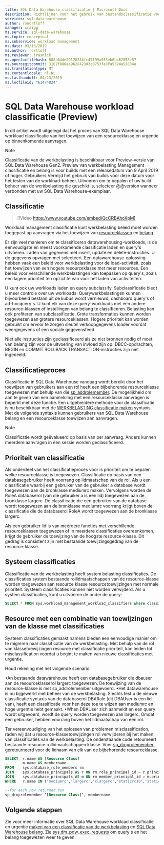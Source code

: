 ```yaml
---
title: SQL Data Warehouse classificatie | Microsoft Docs
description: Richtlijnen voor het gebruik van bestandsclassificatie voor het beheren van de urgentie van een gelijktijdigheid van taken en rekenresources voor query's in Azure SQL Data Warehouse.
services: sql-data-warehouse
author: ronortloff
manager: craigg
ms.service: sql-data-warehouse
ms.topic: conceptual
ms.subservice: workload management
ms.date: 03/13/2019
ms.author: rortloff
ms.reviewer: jrasnick
ms.openlocfilehash: 888a64de29178834fc47199a033eb6bc62858e57
ms.sourcegitcommit: 3102f886aa962842303c8753fe8fa5324a52834a
ms.translationtype: MT
ms.contentlocale: nl-NL
ms.lasthandoff: 04/23/2019
ms.locfileid: "61474824"
---
```

# <a name="sql-data-warehouse-workload-classification-preview"></a>SQL Data Warehouse workload classificatie (Preview)

In dit artikel wordt uitgelegd dat het proces van SQL Data Warehouse workload classificatie van het toewijzen van een resourceklasse en urgentie op binnenkomende aanvragen.

> [!Note]
> Classificatie van de werkbelasting is beschikbaar voor Preview-versie van SQL Data Warehouse Gen2. Preview van werkbelasting Management classificatie en belang is voor builds met een releasedatum van 9 April 2019 of hoger.  Gebruikers Vermijd het gebruik van builds vóór deze datum voor het testen van de workload-beheer.  Uitvoeren om te bepalen of uw build beheer van de werkbelasting die geschikt is, selecteer @@version wanneer verbonden met uw SQL Data Warehouse-exemplaar.

## <a name="classification"></a>Classificatie

> [!Video https://www.youtube.com/embed/QcCRBAhoXpM]

Workload management classificatie kunt werkbelasting beleid moet worden toegepast op aanvragen via het toewijzen van [resourceklassen](resource-classes-for-workload-management.md#what-are-resource-classes) en [belang](sql-data-warehouse-workload-importance.md).

Er zijn veel manieren om te classificeren datawarehousing-workloads, is de eenvoudigste en meest voorkomende classificatie laden en query's uitvoeren. Laden van gegevens met insert, update en delete-instructies.  U de gegevens opvragen met selecteert. Een datawarehouse-oplossing hebben vaak een beleid voor werkbelasting voor de load-activiteit, zoals het toewijzen van een hogere resourceklasse met meer resources. Een beleid voor verschillende werkbelastingen kan toepassen op query's, zoals een lagere prioriteit ten opzichte van voor het laden van activiteiten.

U kunt ook uw workloads laden en query subclassify. Subclassificatie biedt u meer controle over uw workloads. Querywerkbelastingen kunnen bijvoorbeeld bestaan uit de kubus wordt vernieuwd, dashboard query's of ad-hocquery's. U kunt elk van deze query-workloads met een andere resource-klassen of instellingen van belang te classificeren. Belasting kan ook profiteren van subclassificatie. Grote transformaties kunnen worden toegewezen aan grotere resourceklassen. Hogere prioriteit kan worden gebruikt om ervoor te zorgen sleutel verkoopgegevens loader voordat weergegevens of een sociale gegevensfeed.

Niet alle instructies zijn geclassificeerd als ze niet bronnen nodig of moet van belang zijn voor de uitvoering van invloed zijn op.  DBCC-opdrachten, BEGIN en COMMIT ROLLBACK TRANSACTION-instructies zijn niet ingedeeld.

## <a name="classification-process"></a>Classificatieproces

Classificatie in SQL Data Warehouse vandaag wordt bereikt door het toewijzen van gebruikers aan een rol heeft een bijbehorende resourceklasse toegewezen met behulp van die [sp_addrolemember](/sql/relational-databases/system-stored-procedures/sp-addrolemember-transact-sql). De mogelijkheid om aan te geven van een aanmelding met een resourceklasse aanvragen is beperkt met deze functie. Een uitgebreidere methode voor de classificatie is nu beschikbaar met de [WERKBELASTING classificatie maken](/sql/t-sql/statements/create-workload-classifier-transact-sql) syntaxis.  Met de volgende syntaxis kunnen gebruikers van SQL Data Warehouse belang en een resourceklasse toewijzen aan aanvragen.  

> [!NOTE]
> Classificatie wordt geëvalueerd op basis van per aanvraag. Anders kunnen meerdere aanvragen in één sessie worden geclassificeerd.

## <a name="classification-precedence"></a>Prioriteit van classificatie

Als onderdeel van het classificatieproces voor is prioriteit om te bepalen welke resourceklasse is toegewezen. Classificatie op basis van een databasegebruiker heeft voorrang op lidmaatschap van de rol. Als u een classificatie waarbij een gebruiker van de gebruiker a database wordt toegewezen aan de bronklasse mediumrc maken. Vervolgens worden de RoleA databaserol (van die gebruiker a is een lid) toegewezen aan de bronklasse largerc. De classificatie die een gebruiker van de database wordt toegewezen aan de bronklasse mediumrc voorrang krijgt boven de classificatie die de databaserol RoleA wordt toegewezen aan de bronklasse largerc.

Als een gebruiker lid is van meerdere functies met verschillende resourceklassen toegewezen of in meerdere classificaties overeenkomen, krijgt de gebruiker de toewijzing van de hoogste resource-klasse.  Dit gedrag is consistent zijn met bestaande toewijzingsgedrag van de resource-klasse.

## <a name="system-classifiers"></a>Systeem classificaties

Classificatie van de werkbelasting heeft system belasting classificaties. De classificaties system bestaande rollidmaatschappen van de resource-klasse worden toegewezen aan resource klasse resourcetoewijzingen met normale prioriteit. Systeem classificaties kunnen niet worden verwijderd. Als u system classificaties, kunt u uitvoeren de onder de query:

```sql
SELECT * FROM sys.workload_management_workload_classifiers where classifier_id <= 12
```

## <a name="mixing-resource-class-assignments-with-classifiers"></a>Resource met een combinatie van toewijzingen van de klasse met classificaties

Systeem classificaties gemaakt namens bieden een eenvoudige manier om te migreren naar classificatie van de werkbelasting. Met behulp van de rol van klassetoewijzingen resource met classificatie prioriteit, kan leiden tot misclassification voordat u begint te maken van nieuwe classificaties met urgentie.

Houd rekening met het volgende scenario:

•An bestaande datawarehouse heeft een databasegebruiker die dbauser aan de resourceklasserol largerc toegewezen. De toewijzing van de resource-klasse is met sp_addrolemember uitgevoerd.
•Het datawarehouse is nu bijgewerkt met beheer van de werkbelasting.
Slechts test u de nieuwe classificatie syntaxis van de databaserol DBARole (dit DBAUser is een lid van), heeft een classificatie voor hen deze toe te wijzen aan mediumrc en hoge urgentie hebt gemaakt.
•When DBAUser zich aanmeldt en een query wordt uitgevoerd, wordt de query worden toegewezen aan largerc. Omdat een gebruiker, hebben voorrang boven het lidmaatschap van een rol.

Ter vereenvoudiging van het oplossen van problemen misclassification, raden wij dat u resource-klassetoewijzingen rol verwijderen bij het maken van classificaties van de werkbelasting.  De onderstaande code retourneert bestaande resource rollidmaatschappen klasse.  Voer [sp_droprolemember](/sql/relational-databases/system-stored-procedures/sp-droprolemember-transact-sql) geretourneerd voor de lidnaam van elk van de bijbehorende resourceklasse.

```sql
SELECT  r.name AS [Resource Class]
,       m.name AS membername
FROM    sys.database_role_members rm
JOIN    sys.database_principals AS r ON rm.role_principal_id = r.principal_id
JOIN    sys.database_principals AS m ON rm.member_principal_id = m.principal_id
WHERE   r.name IN ('mediumrc','largerc','xlargerc','staticrc10','staticrc20','staticrc30','staticrc40','staticrc50','staticrc60','staticrc70','staticrc80');

--for each row returned run
sp_droprolemember ‘[Resource Class]’, membername
```

## <a name="next-steps"></a>Volgende stappen

Zie voor meer informatie over SQL Data Warehouse workload classificatie en urgentie [maken van een classificatie van de werkbelasting](quickstart-create-a-workload-classifier-tsql.md) en [SQL Data Warehouse belang](sql-data-warehouse-workload-importance.md). Zie [sys.dm_pdw_exec_requests](/sql/relational-databases/system-dynamic-management-views/sys-dm-pdw-exec-requests-transact-sql) om query's en het belang toegewezen weer te geven.
